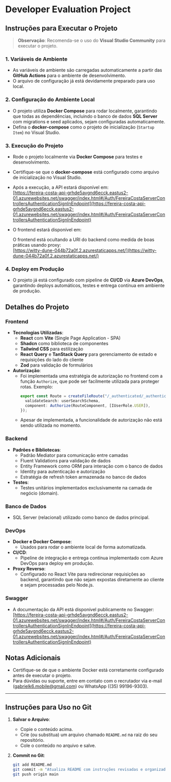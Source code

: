 # Developer Evaluation Project

## Instruções para Executar o Projeto

> **Observação**: Recomenda-se o uso do **Visual Studio Community** para executar o projeto.

### 1. Variáveis de Ambiente
- As variáveis de ambiente são carregadas automaticamente a partir das **GitHub Actions** para o ambiente de desenvolvimento.
- O arquivo de configuração já está devidamente preparado para uso local.

### 2. Configuração do Ambiente Local
- O projeto utiliza **Docker Compose** para rodar localmente, garantindo que todas as dependências, incluindo o banco de dados **SQL Server** com migrations e seed aplicados, sejam configuradas automaticamente.
- Defina o **docker-compose** como o projeto de inicialização (`Startup Item`) no Visual Studio.

### 3. Execução do Projeto
- Rode o projeto localmente via **Docker Compose** para testes e desenvolvimento.
- Certifique-se que o **docker-compose** está configurado como arquivo de inicialização no Visual Studio.
- Após a execução, a API estará disponível em:  
  [https://fereira-costa-api-grhde5avgnd6ecck.eastus2-01.azurewebsites.net/swagger/index.html#/Auth/FereiraCostaServerControllersAuthenticationSignInEndpoint](https://fereira-costa-api-grhde5avgnd6ecck.eastus2-01.azurewebsites.net/swagger/index.html#/Auth/FereiraCostaServerControllersAuthenticationSignInEndpoint)
- O frontend estará disponível em:  

  O frontend está ocultando a URI do backend como medida de boas práticas usando proxy:  
  [https://witty-dune-044b72a0f.2.azurestaticapps.net/](https://witty-dune-044b72a0f.2.azurestaticapps.net/)

### 4. Deploy em Produção
- O projeto já está configurado com pipeline de **CI/CD** via **Azure DevOps**, garantindo deploys automáticos, testes e entrega contínua em ambiente de produção.

## Detalhes do Projeto

### Frontend
- **Tecnologias Utilizadas**:
  - **React** com **Vite** (Single Page Application - SPA)
  - **Shadcn** como biblioteca de componentes
  - **Tailwind CSS** para estilização
  - **React Query** e **TanStack Query** para gerenciamento de estado e requisições do lado do cliente
  - **Zod** para validação de formulários
- **Autorização**:
  - Foi implementada uma estratégia de autorização no frontend com a função `Authorize`, que pode ser facilmente utilizada para proteger rotas. Exemplo:
    ```typescript
    export const Route = createFileRoute("/_authenticated/_authenticated/users/")({
      validateSearch: userSearchSchema,
      component: Authorize(RouteComponent, [IUserRole.USER]),
    });
    ```
  - Apesar de implementada, a funcionalidade de autorização não está sendo utilizada no momento.

### Backend
- **Padrões e Bibliotecas**:
  - Padrão Mediator para comunicação entre camadas
  - Fluent Validations para validação de dados
  - Entity Framework como ORM para interação com o banco de dados
  - Identity para autenticação e autorização
  - Estratégia de refresh token armazenada no banco de dados
- **Testes**:
  - Testes unitários implementados exclusivamente na camada de negócio (domain).

### Banco de Dados
- SQL Server (relacional) utilizado como banco de dados principal.

### DevOps
- **Docker e Docker Compose**:
  - Usados para rodar o ambiente local de forma automatizada.
- **CI/CD**:
  - Pipeline de integração e entrega contínua implementado com Azure DevOps para deploy em produção.
- **Proxy Reverso**:
  - Configurado no React Vite para redirecionar requisições ao backend, garantindo que não sejam expostas diretamente ao cliente e sejam processadas pelo Node.js.

### Swagger
- A documentação da API está disponível publicamente no Swagger:  
  [https://fereira-costa-api-grhde5avgnd6ecck.eastus2-01.azurewebsites.net/swagger/index.html#/Auth/FereiraCostaServerControllersAuthenticationSignInEndpoint](https://fereira-costa-api-grhde5avgnd6ecck.eastus2-01.azurewebsites.net/swagger/index.html#/Auth/FereiraCostaServerControllersAuthenticationSignInEndpoint)

## Notas Adicionais
- Certifique-se de que o ambiente Docker está corretamente configurado antes de executar o projeto.
- Para dúvidas ou suporte, entre em contato com o recrutador via e-mail (gabrielk6.mobile@gmail.com) ou WhatsApp ((35) 99196-9303).

---

## Instruções para Uso no Git

1. **Salvar o Arquivo**:
   - Copie o conteúdo acima.
   - Crie (ou substitua) um arquivo chamado `README.md` na raiz do seu repositório.
   - Cole o conteúdo no arquivo e salve.

2. **Commit no Git**:
   ```bash
   git add README.md
   git commit -m "Atualiza README com instruções revisadas e organizadas"
   git push origin main
